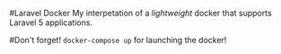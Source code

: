 #Laravel Docker
My interpetation of a _lightweight_ docker that supports Laravel 5 applications.

#Don't forget!
`docker-compose up` for launching the docker!
